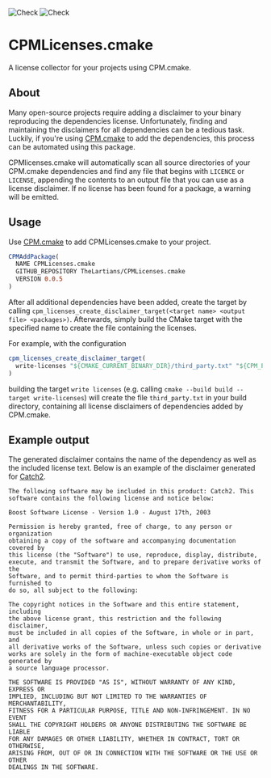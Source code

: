 ![Check](https://github.com/TheLartians/CPMLicenses.cmake/workflows/Check/badge.svg)
![Check](https://github.com/TheLartians/CPMLicenses.cmake/workflows/Style/badge.svg)

# CPMLicenses.cmake

A license collector for your projects using CPM.cmake.

## About

Many open-source projects require adding a disclaimer to your binary reproducing the dependencies license. Unfortunately, finding and maintaining the disclaimers for all dependencies can be a tedious task. Luckily, if you're using [CPM.cmake](https://github.com/TheLartians/CPM.cmake) to add the dependencies, this process can be automated using this package.

CPMlicenses.cmake will automatically scan all source directories of your CPM.cmake dependencies and find any file that begins with `LICENCE` or `LICENSE`, appending the contents to an output file that you can use as a license disclaimer. If no license has been found for a package, a warning will be emitted. 

## Usage

Use [CPM.cmake](https://github.com/TheLartians/CPM.cmake) to add CPMLicenses.cmake to your project.

```cmake
CPMAddPackage(
  NAME CPMLicenses.cmake 
  GITHUB_REPOSITORY TheLartians/CPMLicenses.cmake
  VERSION 0.0.5
)
```

After all additional dependencies have been added, create the target by calling `cpm_licenses_create_disclaimer_target(<target name> <output file> <packages>)`. Afterwards, simply build the CMake target with the specified name to create the file containing the licenses.

For example, with the configuration

```cmake
cpm_licenses_create_disclaimer_target(
  write-licenses "${CMAKE_CURRENT_BINARY_DIR}/third_party.txt" "${CPM_PACKAGES}"
)
```

building the target `write licenses` (e.g. calling `cmake --build build --target write-licenses`) will create the file `third_party.txt` in your build directory, containing all license disclaimers of dependencies added by CPM.cmake.

## Example output

The generated disclaimer contains the name of the dependency as well as the included license text. Below is an example of the disclaimer generated for [Catch2](https://github.com/catchorg/Catch2). 

```
The following software may be included in this product: Catch2. This software contains the following license and notice below:

Boost Software License - Version 1.0 - August 17th, 2003

Permission is hereby granted, free of charge, to any person or organization
obtaining a copy of the software and accompanying documentation covered by
this license (the "Software") to use, reproduce, display, distribute,
execute, and transmit the Software, and to prepare derivative works of the
Software, and to permit third-parties to whom the Software is furnished to
do so, all subject to the following:

The copyright notices in the Software and this entire statement, including
the above license grant, this restriction and the following disclaimer,
must be included in all copies of the Software, in whole or in part, and
all derivative works of the Software, unless such copies or derivative
works are solely in the form of machine-executable object code generated by
a source language processor.

THE SOFTWARE IS PROVIDED "AS IS", WITHOUT WARRANTY OF ANY KIND, EXPRESS OR
IMPLIED, INCLUDING BUT NOT LIMITED TO THE WARRANTIES OF MERCHANTABILITY,
FITNESS FOR A PARTICULAR PURPOSE, TITLE AND NON-INFRINGEMENT. IN NO EVENT
SHALL THE COPYRIGHT HOLDERS OR ANYONE DISTRIBUTING THE SOFTWARE BE LIABLE
FOR ANY DAMAGES OR OTHER LIABILITY, WHETHER IN CONTRACT, TORT OR OTHERWISE,
ARISING FROM, OUT OF OR IN CONNECTION WITH THE SOFTWARE OR THE USE OR OTHER
DEALINGS IN THE SOFTWARE.
```
